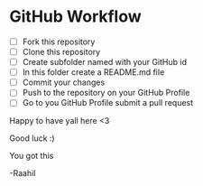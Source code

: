 


# GitHub Workflow

- [ ] Fork this repository
- [ ] Clone this repository
- [ ] Create subfolder named with your GitHub id
- [ ] In this folder create a README.md file
- [ ] Commit your changes
- [ ] Push to the repository on your GitHub Profile
- [ ] Go to you GitHub Profile submit a pull request

Happy to have yall here <3

Good luck :)

You got this

-Raahil
